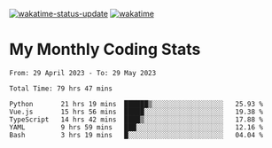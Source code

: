 [![wakatime-status-update](https://github.com/noopurphalak/noopurphalak/workflows/wakatime-status-update/badge.svg)](https://github.com/noopurphalak/noopurphalak/actions/workflows/main.yml)
[![wakatime](https://wakatime.com/badge/user/80ace140-ef40-4fdd-b8ed-f3be3d2e1aea.svg)](https://wakatime.com/@80ace140-ef40-4fdd-b8ed-f3be3d2e1aea)

# My Monthly Coding Stats

<!--START_SECTION:waka-->

```text
From: 29 April 2023 - To: 29 May 2023

Total Time: 79 hrs 47 mins

Python       21 hrs 19 mins  ██████▒░░░░░░░░░░░░░░░░░░   25.93 %
Vue.js       15 hrs 56 mins  █████░░░░░░░░░░░░░░░░░░░░   19.38 %
TypeScript   14 hrs 42 mins  ████▒░░░░░░░░░░░░░░░░░░░░   17.88 %
YAML         9 hrs 59 mins   ███░░░░░░░░░░░░░░░░░░░░░░   12.16 %
Bash         3 hrs 19 mins   █░░░░░░░░░░░░░░░░░░░░░░░░   04.04 %
```

<!--END_SECTION:waka-->
